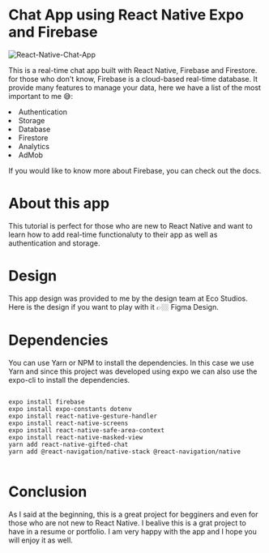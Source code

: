 # Chat App using React Native Expo and Firebase

![React-Native-Chat-App](https://user-images.githubusercontent.com/72680556/218610239-a586118f-5c2f-4eb6-ad8f-e6661289266d.jpg)

This is a real-time chat app built with React Native, Firebase and Firestore. for those who don't know, Firebase is a cloud-based real-time database. It provide many features to manage your data, here we have a list of the most important to me 😅:
<li> Authentication
<li> Storage
<li> Database
<li> Firestore
<li> Analytics
<li> AdMob
  
If you would like to know more about Firebase, you can check out the docs.
  
# About this app
This tutorial is perfect for those who are new to React Native and want to learn how to add real-time functionaluty to their app as well as authentication and storage.
  
# Design
This app design was provided to me by the design team at Eco Studios. Here is the design if you want to play with it 👉🏼 Figma Design.
  
# Dependencies
You can use Yarn or NPM to install the dependencies. In this case we use Yarn and since this project was developed using expo we can also use the expo-cli to install the dependencies.
<pre>
<code>
expo install firebase
expo install expo-constants dotenv
expo install react-native-gesture-handler
expo install react-native-screens
expo install react-native-safe-area-context
expo install react-native-masked-view
yarn add react-native-gifted-chat
yarn add @react-navigation/native-stack @react-navigation/native
</code>
</pre>
  
# Conclusion
As I said at the beginning, this is a great project for begginers and even for those who are not new to React Native. I bealive this is a grat project to have in a resume or portfolio. I am very happy with the app and I hope you will enjoy it as well.
